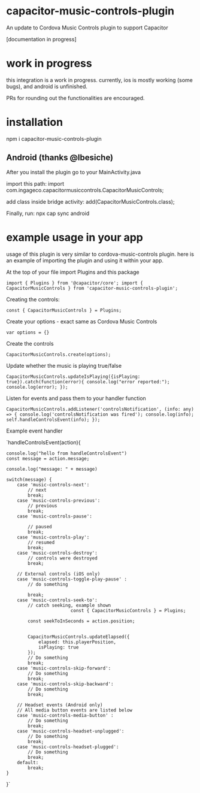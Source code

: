 # capacitor-music-controls-plugin
An update to Cordova Music Controls plugin to support Capacitor


[documentation in progress]

# work in progress

this integration is a work in progress. currently, ios is mostly working (some bugs), and android is unfinished.

PRs for rounding out the functionalities are encouraged.


# installation

npm i capacitor-music-controls-plugin


## Android (thanks @lbesiche)

After you install the plugin go to your MainActivity.java

import this path:
import com.ingageco.capacitormusiccontrols.CapacitorMusicControls;

add class inside bridge activity:
add(CapacitorMusicControls.class);

Finally, run:
npx cap sync android


# example usage in your app

usage of this plugin is very similar to cordova-music-controls plugin. here is an example of importing the plugin and using it within your app. 


At the top of your file import Plugins and this package

`import { Plugins } from '@capacitor/core'; import { CapacitorMusicControls } from 'capacitor-music-controls-plugin';`

Creating the controls:

`const { CapacitorMusicControls } = Plugins;`

Create your options - exact same as Cordova Music Controls

`var options = {}`

Create the controls

`CapacitorMusicControls.create(options);`

Update whether the music is playing true/false

`CapacitorMusicControls.updateIsPlaying({isPlaying: true}).catch(function(error){
  console.log("error reported:");
  console.log(error);
});`

Listen for events and pass them to your handler function

`CapacitorMusicControls.addListener('controlsNotification', (info: any) => {
    console.log('controlsNotification was fired');
    console.log(info);
    self.handleControlsEvent(info);
});`



Example event handler

`handleControlsEvent(action){

	console.log("hello from handleControlsEvent")
	const message = action.message;

	console.log("message: " + message)

	switch(message) {
		case 'music-controls-next':
			// next
			break;
		case 'music-controls-previous':
			// previous
			break;
		case 'music-controls-pause':

			// paused
			break;
		case 'music-controls-play':
			// resumed
			break;
		case 'music-controls-destroy':
			// controls were destroyed
			break;

		// External controls (iOS only)
		case 'music-controls-toggle-play-pause' :
			// do something

			break;
		case 'music-controls-seek-to':
			// catch seeking, example shown
                            const { CapacitorMusicControls } = Plugins;

			const seekToInSeconds = action.position;


			CapacitorMusicControls.updateElapsed({
				elapsed: this.playerPosition,
				isPlaying: true
			});
			// Do something
			break;
		case 'music-controls-skip-forward':
			// Do something
			break;
		case 'music-controls-skip-backward':
			// Do something
			break;

		// Headset events (Android only)
		// All media button events are listed below
		case 'music-controls-media-button' :
			// Do something
			break;
		case 'music-controls-headset-unplugged':
			// Do something
			break;
		case 'music-controls-headset-plugged':
			// Do something
			break;
		default:
			break;
	}
}`

